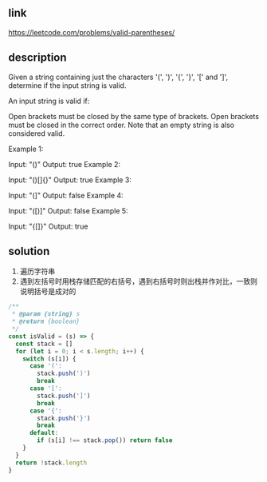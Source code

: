 ## link

https://leetcode.com/problems/valid-parentheses/

## description

Given a string containing just the characters '(', ')', '{', '}', '[' and ']', determine if the input string is valid.

An input string is valid if:

Open brackets must be closed by the same type of brackets.
Open brackets must be closed in the correct order.
Note that an empty string is also considered valid.

Example 1:

Input: "()"
Output: true
Example 2:

Input: "()[]{}"
Output: true
Example 3:

Input: "(]"
Output: false
Example 4:

Input: "([)]"
Output: false
Example 5:

Input: "{[]}"
Output: true

## solution

1. 遍历字符串
2. 遇到左括号时用栈存储匹配的右括号，遇到右括号时则出栈并作对比，一致则说明括号是成对的

```javascript
/**
 * @param {string} s
 * @return {boolean}
 */
const isValid = (s) => {
  const stack = []
  for (let i = 0; i < s.length; i++) {
    switch (s[i]) {
      case '(':
        stack.push(')')  
        break    
      case '[':
        stack.push(']')   
        break    
      case '{':
        stack.push('}')   
        break
      default:
        if (s[i] !== stack.pop()) return false    
    }
  }  
  return !stack.length  
}
```